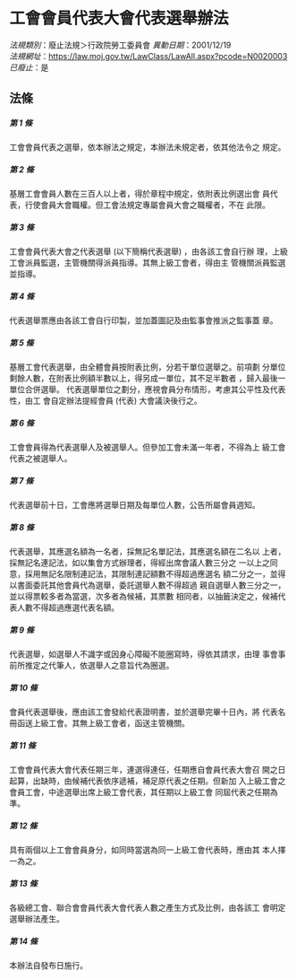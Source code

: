 # 工會會員代表大會代表選舉辦法

*法規類別*：廢止法規＞行政院勞工委員會
*異動日期*：2001/12/19  
*法規網址*：https://law.moj.gov.tw/LawClass/LawAll.aspx?pcode=N0020003
*已廢止*：是


## 法條
##### 第 1 條
工會會員代表之選舉，依本辦法之規定，本辦法未規定者，依其他法令之
規定。

##### 第 2 條
基層工會會員人數在三百人以上者，得於章程中規定，依附表比例選出會
員代表，行使會員大會職權。但工會法規定專屬會員大會之職權者，不在
此限。

##### 第 3 條
工會會員代表大會之代表選舉 (以下簡稱代表選舉) ，由各該工會自行辦
理，上級工會派員監選，主管機關得派員指導。其無上級工會者，得由主
管機關派員監選並指導。

##### 第 4 條
代表選舉票應由各該工會自行印製，並加蓋圖記及由監事會推派之監事蓋
章。

##### 第 5 條
基層工會代表選舉，由全體會員按附表比例，分若干單位選舉之。前項劃
分單位剩餘人數，在附表比例額半數以上，得另成一單位，其不足半數者
，歸入最後一單位合併選舉。
代表選舉單位之劃分，應視會員分布情形，考慮其公平性及代表性，由工
會自定辦法提經會員 (代表) 大會議決後行之。

##### 第 6 條
工會會員得為代表選舉人及被選舉人。但參加工會未滿一年者，不得為上
級工會代表之被選舉人。

##### 第 7 條
代表選舉前十日，工會應將選舉日期及每單位人數，公告所屬會員週知。

##### 第 8 條
代表選舉，其應選名額為一名者，採無記名單記法，其應選名額在二名以
上者，採無記名連記法，如以集會方式辦理者，得經出席會議人數三分之
一以上之同意，採用無記名限制連記法，其限制連記額數不得超過應選名
額二分之一，並得以書面委託其他會員代為選舉，委託選舉人數不得超過
親自選舉人數三分之一，並以得票較多者為當選，次多者為候補，其票數
相同者，以抽籤決定之，候補代表人數不得超過應選代表名額。

##### 第 9 條
代表選舉，如選舉人不識字或因身心障礙不能圈寫時，得依其請求，由理
事會事前所推定之代筆人，依選舉人之意旨代為圈選。

##### 第 10 條
會員代表選舉後，應由該工會發給代表證明書，並於選舉完畢十日內，將
代表名冊函送上級工會。其無上級工會者，函送主管機關。

##### 第 11 條
工會會員代表大會代表任期三年，連選得連任，任期應自會員代表大會召
開之日起算，出缺時，由候補代表依序遞補，補足原代表之任期。但新加
入上級工會之會員工會，中途選舉出席上級工會代表，其任期以上級工會
同屆代表之任期為準。

##### 第 12 條
具有兩個以上工會會員身分，如同時當選為同一上級工會代表時，應由其
本人擇一為之。

##### 第 13 條
各級總工會、聯合會會員代表大會代表人數之產生方式及比例，由各該工
會明定選舉辦法產生。

##### 第 14 條
本辦法自發布日施行。



